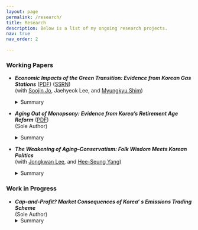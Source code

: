 ```yaml
---
layout: page
permalink: /research/
title: Research
description: Below is a list of my ongoing research projects.
nav: true
nav_order: 2

---
```



### Working Papers

- ***Economic Impacts of the Green Transition: Evidence from Korean Gas Stations***   ([PDF](/assets/pdf/EVC_Updated_Draft(Aug_2025).pdf))   ([SSRN](https://papers.ssrn.com/sol3/papers.cfm?abstract_id=5400307))      
(with [Soojin Jo](https://sites.google.com/site/soojinjo/), Jaehyeok Lee, and [Myungkyu Shim](https://myungkyushim.weebly.com/))     
   <details>      
      <summary>Summary</summary>      
      The nationwide mandate requiring EV charger installations in Korean apartment complexes boosted electric vehicle (EV) demand, which in turn affected the fuel retail market: gas stations responded by lowering gasoline and diesel prices. This generated positive spillover effects for internal combustion engine vehicle owners through reduced fuel costs.     
    </details>       

- ***Aging Out of Monopsony: Evidence from Korea’s Retirement Age Reform***   ([PDF](/assets/pdf/Aging&MD_Updated_Draft(June_2025).pdf))  
(Sole Author)   
    <details>     
      <summary>Summary</summary>    
      Korea enacted a major legislative reform that raised the minimum retirement age to 60. The resulting workforce aging weakened firms’ monopsony power, suggesting that a policy aimed at sustaining labor supply had significant spillover effects on wage-setting behavior and labor market competition. This outcome appears driven by firms’ reduced ability to dismiss older workers and rising labor costs under Korea’ s seniority-based wage system.     
    </details>     

- ***The Weakening of Aging–Conservatism: Folk Wisdom Meets Korean Politics***   
(with [Jongkwan Lee](https://sites.google.com/site/kwanlee84/), and [Hee-Seung Yang](https://sites.google.com/site/heeseungyang/home))   
   <details>       
      <summary>Summary</summary>     
      In Korea, individuals born in the 1960s were unexpectedly exposed to military dictatorship in their youth, which shaped more liberal political views. This historical experience complicates the conventional belief that aging leads to conservatism. Empirical evidence shows that this link has weakened in recent years, as many from this cohort retain their original liberal views into older age.     
    </details>      



### Work in Progress

- ***Cap-and-Profit? Market Consequences of Korea’ s Emissions Trading Scheme***   
(Sole Author) 
   <details>   
      <summary>Summary</summary>   
      Korea’ s Emissions Trading Scheme (ETS) was implemented with lenient caps and generous free permit allocations. As a result, ETS-regulated firms, compared to unregulated firms, experienced significant increases in profits and market power, potentially due to windfall gains from selling surplus permits and reductions in marginal costs.   
    </details>        

